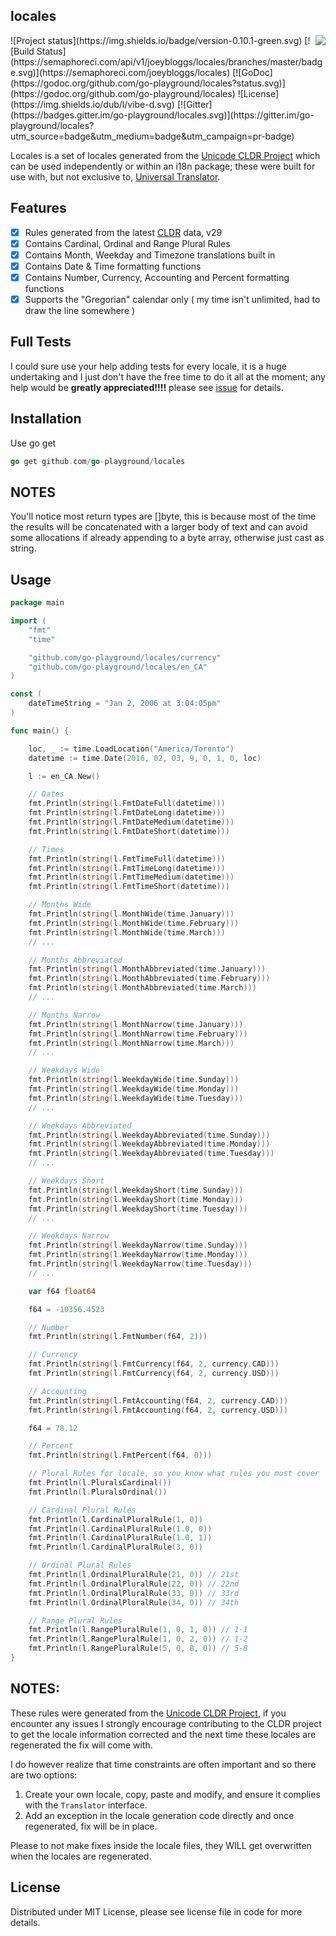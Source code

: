 ## locales
<img align="right" src="https://raw.githubusercontent.com/go-playground/locales/master/logo.png">
![Project status](https://img.shields.io/badge/version-0.10.1-green.svg)
[![Build Status](https://semaphoreci.com/api/v1/joeybloggs/locales/branches/master/badge.svg)](https://semaphoreci.com/joeybloggs/locales)
[![GoDoc](https://godoc.org/github.com/go-playground/locales?status.svg)](https://godoc.org/github.com/go-playground/locales)
![License](https://img.shields.io/dub/l/vibe-d.svg)
[![Gitter](https://badges.gitter.im/go-playground/locales.svg)](https://gitter.im/go-playground/locales?utm_source=badge&utm_medium=badge&utm_campaign=pr-badge)

Locales is a set of locales generated from the [Unicode CLDR Project](http://cldr.unicode.org/) which can be used independently or within
an i18n package; these were built for use with, but not exclusive to, [Universal Translator](https://github.com/go-playground/universal-translator).

Features
--------
- [x] Rules generated from the latest [CLDR](http://cldr.unicode.org/index/downloads) data, v29
- [x] Contains Cardinal, Ordinal and Range Plural Rules
- [x] Contains Month, Weekday and Timezone translations built in
- [x] Contains Date & Time formatting functions
- [x] Contains Number, Currency, Accounting and Percent formatting functions
- [x] Supports the "Gregorian" calendar only ( my time isn't unlimited, had to draw the line somewhere )

Full Tests
--------------------
I could sure use your help adding tests for every locale, it is a huge undertaking and I just don't have the free time to do it all at the moment;
any help would be **greatly appreciated!!!!** please see [issue](https://github.com/go-playground/locales/issues/1) for details.

Installation
-----------

Use go get 

```go
go get github.com/go-playground/locales
```  

NOTES
--------
You'll notice most return types are []byte, this is because most of the time the results will be concatenated with a larger body
of text and can avoid some allocations if already appending to a byte array, otherwise just cast as string.

Usage
-------
```go
package main

import (
	"fmt"
	"time"

	"github.com/go-playground/locales/currency"
	"github.com/go-playground/locales/en_CA"
)

const (
	dateTimeString = "Jan 2, 2006 at 3:04:05pm"
)

func main() {

	loc, _ := time.LoadLocation("America/Toronto")
	datetime := time.Date(2016, 02, 03, 9, 0, 1, 0, loc)

	l := en_CA.New()

	// Dates
	fmt.Println(string(l.FmtDateFull(datetime)))
	fmt.Println(string(l.FmtDateLong(datetime)))
	fmt.Println(string(l.FmtDateMedium(datetime)))
	fmt.Println(string(l.FmtDateShort(datetime)))

	// Times
	fmt.Println(string(l.FmtTimeFull(datetime)))
	fmt.Println(string(l.FmtTimeLong(datetime)))
	fmt.Println(string(l.FmtTimeMedium(datetime)))
	fmt.Println(string(l.FmtTimeShort(datetime)))

	// Months Wide
	fmt.Println(string(l.MonthWide(time.January)))
	fmt.Println(string(l.MonthWide(time.February)))
	fmt.Println(string(l.MonthWide(time.March)))
	// ...

	// Months Abbreviated
	fmt.Println(string(l.MonthAbbreviated(time.January)))
	fmt.Println(string(l.MonthAbbreviated(time.February)))
	fmt.Println(string(l.MonthAbbreviated(time.March)))
	// ...

	// Months Narrow
	fmt.Println(string(l.MonthNarrow(time.January)))
	fmt.Println(string(l.MonthNarrow(time.February)))
	fmt.Println(string(l.MonthNarrow(time.March)))
	// ...

	// Weekdays Wide
	fmt.Println(string(l.WeekdayWide(time.Sunday)))
	fmt.Println(string(l.WeekdayWide(time.Monday)))
	fmt.Println(string(l.WeekdayWide(time.Tuesday)))
	// ...

	// Weekdays Abbreviated
	fmt.Println(string(l.WeekdayAbbreviated(time.Sunday)))
	fmt.Println(string(l.WeekdayAbbreviated(time.Monday)))
	fmt.Println(string(l.WeekdayAbbreviated(time.Tuesday)))
	// ...

	// Weekdays Short
	fmt.Println(string(l.WeekdayShort(time.Sunday)))
	fmt.Println(string(l.WeekdayShort(time.Monday)))
	fmt.Println(string(l.WeekdayShort(time.Tuesday)))
	// ...

	// Weekdays Narrow
	fmt.Println(string(l.WeekdayNarrow(time.Sunday)))
	fmt.Println(string(l.WeekdayNarrow(time.Monday)))
	fmt.Println(string(l.WeekdayNarrow(time.Tuesday)))
	// ...

	var f64 float64

	f64 = -10356.4523

	// Number
	fmt.Println(string(l.FmtNumber(f64, 2)))

	// Currency
	fmt.Println(string(l.FmtCurrency(f64, 2, currency.CAD)))
	fmt.Println(string(l.FmtCurrency(f64, 2, currency.USD)))

	// Accounting
	fmt.Println(string(l.FmtAccounting(f64, 2, currency.CAD)))
	fmt.Println(string(l.FmtAccounting(f64, 2, currency.USD)))

	f64 = 78.12

	// Percent
	fmt.Println(string(l.FmtPercent(f64, 0)))

	// Plural Rules for locale, so you know what rules you must cover
	fmt.Println(l.PluralsCardinal())
	fmt.Println(l.PluralsOrdinal())

	// Cardinal Plural Rules
	fmt.Println(l.CardinalPluralRule(1, 0))
	fmt.Println(l.CardinalPluralRule(1.0, 0))
	fmt.Println(l.CardinalPluralRule(1.0, 1))
	fmt.Println(l.CardinalPluralRule(3, 0))

	// Ordinal Plural Rules
	fmt.Println(l.OrdinalPluralRule(21, 0)) // 21st
	fmt.Println(l.OrdinalPluralRule(22, 0)) // 22nd
	fmt.Println(l.OrdinalPluralRule(33, 0)) // 33rd
	fmt.Println(l.OrdinalPluralRule(34, 0)) // 34th

	// Range Plural Rules
	fmt.Println(l.RangePluralRule(1, 0, 1, 0)) // 1-1
	fmt.Println(l.RangePluralRule(1, 0, 2, 0)) // 1-2
	fmt.Println(l.RangePluralRule(5, 0, 8, 0)) // 5-8
}
```

NOTES:
-------
These rules were generated from the [Unicode CLDR Project](http://cldr.unicode.org/), if you encounter any issues
I strongly encourage contributing to the CLDR project to get the locale information corrected and the next time 
these locales are regenerated the fix will come with.

I do however realize that time constraints are often important and so there are two options:

1. Create your own locale, copy, paste and modify, and ensure it complies with the `Translator` interface.
2. Add an exception in the locale generation code directly and once regenerated, fix will be in place.

Please to not make fixes inside the locale files, they WILL get overwritten when the locales are regenerated.

License
------
Distributed under MIT License, please see license file in code for more details.
